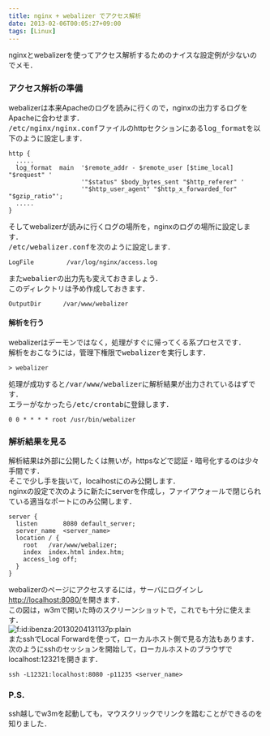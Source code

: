 ```yaml
---
title: nginx + webalizer でアクセス解析
date: 2013-02-06T00:05:27+09:00
tags: [Linux]
---
```


nginxとwebalizerを使ってアクセス解析するためのナイスな設定例が少ないのでメモ．

### アクセス解析の準備

webalizerは本来Apacheのログを読みに行くので，nginxの出力するログをApacheに合わせます．  
<span style="font-family:monospace;">/etc/nginx/nginx.conf</span>ファイルのhttpセクションにある<span style="font-family:monospace">log_format</span>を以下のように設定します．

```
http {
  .....
  log_format  main  '$remote_addr - $remote_user [$time_local] "$request" '
                    '"$status" $body_bytes_sent "$http_referer" '
                    '"$http_user_agent" "$http_x_forwarded_for" "$gzip_ratio"';
  .....
}
```

そしてwebalizerが読みに行くログの場所を，nginxのログの場所に設定します．  
<span style="font-family:monospace">/etc/webalizer.conf</span>を次のように設定します．

```
LogFile         /var/log/nginx/access.log
```

また<span style="font-family:monospace">webalier</span>の出力先も変えておきましょう．  
このディレクトリは予め作成しておきます．

```
OutputDir      /var/www/webalizer
```

#### 解析を行う

webalizerはデーモンではなく，処理がすぐに帰ってくる系プロセスです．  
解析をおこなうには，管理下権限で<span style="font-family:monospace">webalizer</span>を実行します．

```
> webalizer
```

処理が成功すると<span style="font-family:monospace">/var/www/webalizer</span>に解析結果が出力されているはずです．  
エラーがなかったら<span style="font-family:monospace">/etc/crontab</span>に登録します．

```
0 0 * * * * root /usr/bin/webalizer
```

### 解析結果を見る

解析結果は外部に公開したくは無いが，httpsなどで認証・暗号化するのは少々手間です．  
そこで少し手を抜いて，localhostにのみ公開します．  
nginxの設定で次のように新たにserverを作成し，ファイアウォールで閉じられている適当なポートにのみ公開します．

```
server {
  listen       8080 default_server;
  server_name  <server_name>
  location / {
    root   /var/www/webalizer;
    index  index.html index.htm;
    access_log off;
  }
}
```

webalizerのページにアクセスするには，サーバにログインし[http://localhost:8080/](http://localhost:8080/)を開きます．  
この図は，w3mで開いた時のスクリーンショットで，これでも十分に使えます．  
<span itemscope itemtype="http://schema.org/Photograph"><img src="/2013/02/06/000527/20130204131137.png" alt="f:id:ibenza:20130204131137p:plain" title="f:id:ibenza:20130204131137p:plain" class="hatena-fotolife" itemprop="image"></span>  
またsshでLocal Forwardを使って，ローカルホスト側で見る方法もあります．  
次のようにsshのセッションを開始して，ローカルホストのブラウザでlocalhost:12321を開きます．

```
ssh -L12321:localhost:8080 -p11235 <server_name>
```

### P\.S\.

ssh越しでw3mを起動しても，マウスクリックでリンクを踏むことができるのを知りました．

